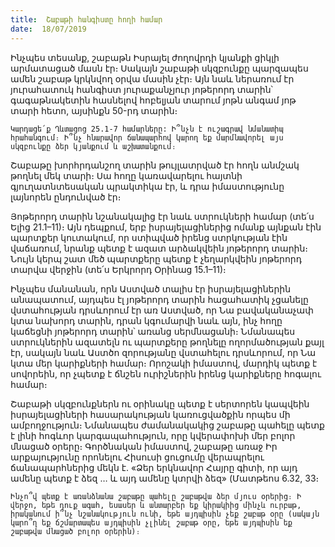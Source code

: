 ```yaml
---
title:  Շաբաթի հանգիստը հողի համար
date:  18/07/2019
---
```


Ինչպես տեսանք, շաբաթն Իսրայել ժողովրդի կյանքի ցիկլի արմատացած մասն էր։ Սակայն շաբաթի սկզբունքը պարզապես ամեն շաբաթ կրկնվող օրվա մասին չէր։ Այն նաև ներառում էր յուրահատուկ հանգիստ յուրաքանչյուր յոթերորդ տարին՝ գագաթնակետին հասնելով հոբելյան տարում յոթն անգամ յոթ տարի հետո, այսինքն 50-րդ տարին։

`Կարդացե՛ք Ղևտացոց 25.1-7 համարները: Ի՞նչն է ուշագրավ նմանատիպ հրահանգում։ Ի՞նչ հնարավոր ճանապարհով կարող եք մարմնավորել այս սկզբունքը ձեր կյանքում և աշխատանքում։`

Շաբաթը խորհրդանշող տարին թույլատրված էր հողն անմշակ թողնել մեկ տարի։ Սա հողը կառավարելու հայտնի գյուղատնտեսական պրակտիկա էր, և դրա իմաստությունը լայնորեն ընդունված էր։

Յոթերորդ տարին նշանակալից էր նաև ստրուկների համար (տե՛ս Ելից 21.1–11)։ Այն դեպքում, երբ իսրայելացիներից ոմանք այնքան էին պարտքեր կուտակում, որ ստիպված իրենց ստրկության էին վաճառում, նրանք պետք է ազատ արձակվեին յոթերորդ տարին։ Նույն կերպ շատ մեծ պարտքերը պետք է չեղարկվեին յոթերորդ տարվա վերջին (տե՛ս Երկրորդ Օրինաց 15.1–11)։

Ինչպես մանանան, որն Աստված տալիս էր իսրայելացիներին անապատում, այդպես էլ յոթերորդ տարին հացահատիկ չցանելը վստահության դրսևորում էր առ Աստված, որ Նա բավականաչափ կտա նախորդ տարին, դրան կգումարվի նաև այն, ինչ հողը կաճեցնի յոթերորդ տարին՝ առանց սերմնացանի։ Նմանապես ստրուկներին ազատելն ու պարտքերը թողնելը ողորմածության քայլ էր, սակայն նաև Աստծո զորությանը վստահելու դրսևորում, որ Նա կտա մեր կարիքների համար։ Որոշակի իմաստով, մարդիկ պետք է սովորեին, որ չպետք է ճնշեն ուրիշներին իրենց կարիքները հոգալու համար։

Շաբաթի սկզբունքներն ու օրինակը պետք է սերտորեն կապվեին իսրայելացիների հասարակության կառուցվածքին որպես մի ամբողջություն։ Նմանապես ժամանակակից շաբաթը պահելը պետք է լինի հոգևոր կարգապահություն, որը կվերափոխի մեր բոլոր մնացած օրերը։ Գործնական իմաստով, շաբաթը առաջ Իր արքայությունը որոնելու Հիսուսի ցուցումը վերապրելու ճանապարհներից մեկն է. «Ձեր երկնավոր Հայրը գիտի, որ այդ ամենը պետք է ձեզ … և այդ ամենը կտրվի ձեզ» (Մատթեոս 6.32, 33։

`Ինչո՞վ պետք է առանձնանա շաբաթը պահելը շաբաթվա ձեր մյուս օրերից։ Ի վերջո, եթե դուք ագահ, եսասեր և անտարբեր եք կիրակիից մինչև ուրբաթ, իրականում ի՞նչ նշանակություն ունի, եթե այդպիսին չեք շաբաթ օրը (սակայն կարո՞ղ եք ճշմարտապես այդպիսին չլինել շաբաթ օրը, եթե այդպիսին եք շաբաթվա մնացած բոլոր օրերին)։`